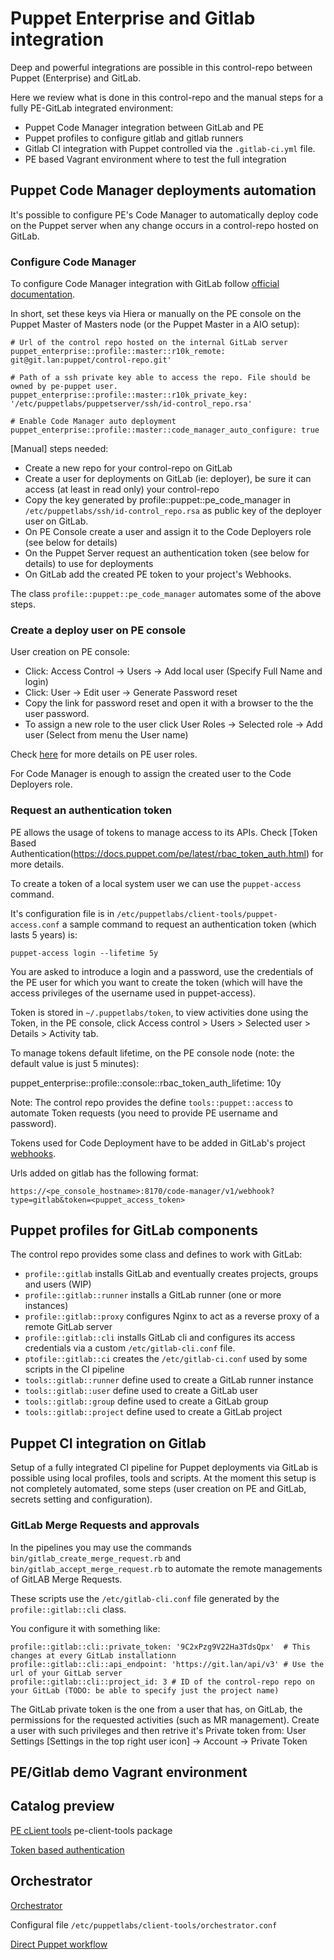 # Puppet Enterprise and Gitlab integration

Deep and powerful integrations are possible in this control-repo between Puppet (Enterprise) and GitLab.

Here we review what is done in this control-repo and the manual steps for a fully PE-GitLab integrated environment:

  - Puppet Code Manager integration between GitLab and PE
  - Puppet profiles to configure gitlab and gitlab runners
  - Gitlab CI integration with Puppet controlled via the ```.gitlab-ci.yml``` file.
  - PE based Vagrant environment where to test the full integration

## Puppet Code Manager deployments automation

It's possible to configure PE's Code Manager to automatically deploy code on the Puppet server when any change occurs in a control-repo hosted on GitLab.


### Configure Code Manager

To configure Code Manager integration with GitLab follow [official documentation](https://docs.puppet.com/pe/latest/code_mgr_config.html).

In short, set these keys via Hiera or manually on the PE console on the Puppet Master of Masters node (or the Puppet Master in a AIO setup):

    # Url of the control repo hosted on the internal GitLab server
    puppet_enterprise::profile::master::r10k_remote: git@git.lan:puppet/control-repo.git'

    # Path of a ssh private key able to access the repo. File should be owned by pe-puppet user.
    puppet_enterprise::profile::master::r10k_private_key: '/etc/puppetlabs/puppetserver/ssh/id-control_repo.rsa'

    # Enable Code Manager auto deployment
    puppet_enterprise::profile::master::code_manager_auto_configure: true

[Manual] steps needed:

  - Create a new repo for your control-repo on GitLab
  - Create a user for deployments on GitLab (ie: deployer), be sure it can access (at least in read only) your control-repo
  - Copy the key generated by profile::puppet::pe_code_manager in ```/etc/puppetlabs/ssh/id-control_repo.rsa``` as public key of the deployer user on GitLab.
  - On PE Console create a user and assign it to the Code Deployers role (see below for details)
  - On the Puppet Server request an authentication token (see below for details) to use for deployments
  - On GitLab add the created PE token to your project's Webhooks.

The class ```profile::puppet::pe_code_manager``` automates some of the above steps.

### Create a deploy user on PE console

User creation on PE console:

  - Click: Access Control -> Users -> Add local user (Specify Full Name and login)
  - Click: User -> Edit user -> Generate Password reset
  - Copy the link for password reset and open it with a browser to the the user password.
  - To assign a new role to the user click User Roles -> Selected role -> Add user (Select from menu the User name)

Check [here](https://docs.puppet.com/pe/latest/rbac_user_roles.html) for more details on PE user roles.

For Code Manager is enough to assign the created user to the Code Deployers role.

### Request an authentication token

PE allows the usage of tokens to manage access to its APIs. Check [Token Based Authentication(https://docs.puppet.com/pe/latest/rbac_token_auth.html) for more details.
 
To create a token of a local system user we can use the ```puppet-access``` command. 

It's configuration file is in ```/etc/puppetlabs/client-tools/puppet-access.conf``` a sample command to request an authentication token (which lasts 5 years) is:

    puppet-access login --lifetime 5y

You are asked to introduce a login and a password, use the credentials of the PE user for which you want to create the token (which will have the access privileges of the username used in puppet-access).

Token is stored in ```~/.puppetlabs/token```, to view activities done using the Token, in the PE console, click Access control > Users > Selected user > Details > Activity tab.

To manage tokens default lifetime, on the PE console node (note: the default value is just 5 minutes):

  puppet_enterprise::profile::console::rbac_token_auth_lifetime: 10y

Note: The control repo provides the define ```tools::puppet::access``` to automate Token requests (you need to provide PE username and password).

Tokens used for Code Deployment have to be added in GitLab's project [webhooks](https://docs.puppet.com/pe/latest/code_mgr_webhook.html).

Urls added on gitlab has the following format:

    https://<pe_console_hostname>:8170/code-manager/v1/webhook?type=gitlab&token=<puppet_access_token>


## Puppet profiles for GitLab components

The control repo provides some class and defines to work with GitLab:

  - ```profile::gitlab``` installs GitLab and eventually creates projects, groups and users (WIP)
  - ```profile::gitlab::runner``` installs a GitLab runner (one or more instances)
  - ```profile::gitlab::proxy``` configures Nginx to act as a reverse proxy of a remote GitLab server
  - ```profile::gitlab::cli``` installs GitLab cli and configures its access credentials via a custom ```/etc/gitlab-cli.conf``` file.
  - ```ptofile::gitlab::ci``` creates the ```/etc/gitlab-ci.conf``` used by some scripts in the CI pipeline
  - ```tools::gitlab::runner``` define used to create a GitLab runner instance
  - ```tools::gitlab::user``` define used to create a GitLab user
  - ```tools::gitlab::group``` define used to create a GitLab group
  - ```tools::gitlab::project``` define used to create a GitLab project

## Puppet CI integration on Gitlab

Setup of a fully integrated CI pipeline for Puppet deployments via GitLab is possible using local profiles, tools and scripts.
At the moment this setup is not completely automated, some steps (user creation on PE and GitLab, secrets setting and configuration).


### GitLab Merge Requests and approvals

In the pipelines you may use the commands ```bin/gitlab_create_merge_request.rb``` and ```bin/gitlab_accept_merge_request.rb``` to automate the remote managements of GitLAB Merge Requests.

These scripts use the ```/etc/gitlab-cli.conf``` file generated by the ```profile::gitlab::cli``` class.

You configure it with something like:

    profile::gitlab::cli::private_token: '9C2xPzg9V22Ha3TdsQpx'  # This changes at every GitLab installationn
    profile::gitlab::cli::api_endpoint: 'https://git.lan/api/v3' # Use the url of your GitLab server
    profile::gitlab::cli::project_id: 3 # ID of the control-repo repo on your GitLab (TODO: be able to specify just the project name)

The GitLab private token is the one from a user that has, on GitLab, the permissions for the requested activities (such as MR management). Create a user with such privileges and then retrive it's Private token from:
User Settings [Settings in the top right user icon] -> Account -> Private Token

## PE/Gitlab demo Vagrant environment





## Catalog preview
[PE cLient tools](https://docs.puppet.com/pe/latest/install_pe_client_tools.html)
pe-client-tools package

[Token based authentication](https://docs.puppet.com/pe/latest/rbac_token_auth.html)

## Orchestrator

[Orchestrator](https://docs.puppet.com/pe/latest/orchestrator_intro.html)

Configural file ```/etc/puppetlabs/client-tools/orchestrator.conf```


[Direct Puppet workflow](https://docs.puppet.com/pe/latest/direct_puppet_workflow.html)
